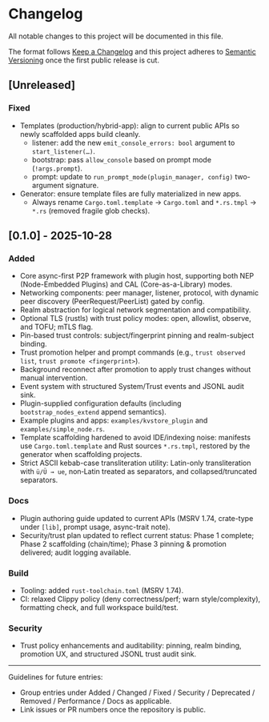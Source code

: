 # Changelog

All notable changes to this project will be documented in this file.

The format follows [Keep a Changelog](https://keepachangelog.com/en/1.1.0/) and this project adheres to [Semantic Versioning](https://semver.org/) once the first public release is cut.

## [Unreleased]

### Fixed
- Templates (production/hybrid-app): align to current public APIs so newly scaffolded apps build cleanly.
	- listener: add the new `emit_console_errors: bool` argument to `start_listener(…)`.
	- bootstrap: pass `allow_console` based on prompt mode (`!args.prompt`).
	- prompt: update to `run_prompt_mode(plugin_manager, config)` two-argument signature.
- Generator: ensure template files are fully materialized in new apps.
	- Always rename `Cargo.toml.template` → `Cargo.toml` and `*.rs.tmpl` → `*.rs` (removed fragile glob checks).

## [0.1.0] - 2025-10-28

### Added
- Core async-first P2P framework with plugin host, supporting both NEP (Node-Embedded Plugins) and CAL (Core-as-a-Library) modes.
- Networking components: peer manager, listener, protocol, with dynamic peer discovery (PeerRequest/PeerList) gated by config.
- Realm abstraction for logical network segmentation and compatibility.
- Optional TLS (rustls) with trust policy modes: open, allowlist, observe, and TOFU; mTLS flag.
- Pin-based trust controls: subject/fingerprint pinning and realm-subject binding.
- Trust promotion helper and prompt commands (e.g., `trust observed list`, `trust promote <fingerprint>`).
- Background reconnect after promotion to apply trust changes without manual intervention.
- Event system with structured System/Trust events and JSONL audit sink.
- Plugin-supplied configuration defaults (including `bootstrap_nodes_extend` append semantics).
- Example plugins and apps: `examples/kvstore_plugin` and `examples/simple_node.rs`.
- Template scaffolding hardened to avoid IDE/indexing noise: manifests use `Cargo.toml.template` and Rust sources `*.rs.tmpl`, restored by the generator when scaffolding projects.
- Strict ASCII kebab-case transliteration utility: Latin-only transliteration with `ü/Ü → ue`, non‑Latin treated as separators, and collapsed/truncated separators.

### Docs
- Plugin authoring guide updated to current APIs (MSRV 1.74, crate-type under `[lib]`, prompt usage, async-trait note).
- Security/trust plan updated to reflect current status: Phase 1 complete; Phase 2 scaffolding (chain/time); Phase 3 pinning & promotion delivered; audit logging available.

### Build
- Tooling: added `rust-toolchain.toml` (MSRV 1.74).
- CI: relaxed Clippy policy (deny correctness/perf; warn style/complexity), formatting check, and full workspace build/test.

### Security
- Trust policy enhancements and auditability: pinning, realm binding, promotion UX, and structured JSONL trust audit sink.

---
Guidelines for future entries:
- Group entries under Added / Changed / Fixed / Security / Deprecated / Removed / Performance / Docs as applicable.
- Link issues or PR numbers once the repository is public.
